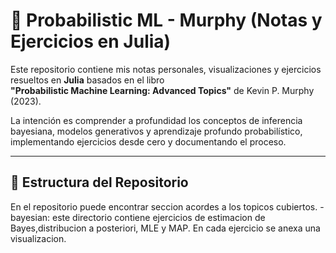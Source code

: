 # 📘 Probabilistic ML - Murphy (Notas y Ejercicios en Julia)

Este repositorio contiene mis notas personales, visualizaciones y ejercicios resueltos en **Julia** basados en el libro  
**"Probabilistic Machine Learning: Advanced Topics"** de Kevin P. Murphy (2023).

La intención es comprender a profundidad los conceptos de inferencia bayesiana, modelos generativos y aprendizaje profundo probabilístico, implementando ejercicios desde cero y documentando el proceso.

---

## 📂 Estructura del Repositorio

En el repositorio puede encontrar seccion acordes a los topicos cubiertos.
-bayesian: este directorio contiene ejercicios de estimacion de Bayes,distribucion a posteriori, MLE y MAP. En cada ejercicio se anexa una visualizacion. 

